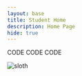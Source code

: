 ```yaml
---
layout: base
title: Student Home 
description: Home Page
hide: true
---
```


CODE CODE CODE

![sloth](https://www.rainforest-alliance.org/wp-content/uploads/2021/06/three-toed-sloth-teaser-1-400x400.jpg.webp)

